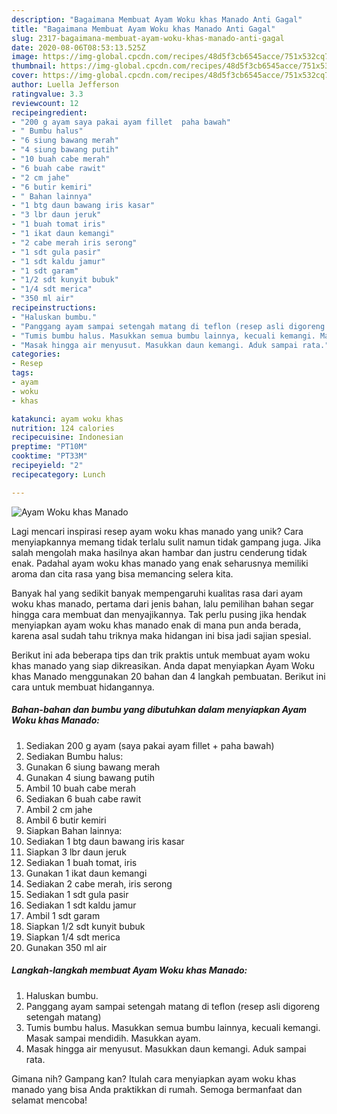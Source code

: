 ```yaml
---
description: "Bagaimana Membuat Ayam Woku khas Manado Anti Gagal"
title: "Bagaimana Membuat Ayam Woku khas Manado Anti Gagal"
slug: 2317-bagaimana-membuat-ayam-woku-khas-manado-anti-gagal
date: 2020-08-06T08:53:13.525Z
image: https://img-global.cpcdn.com/recipes/48d5f3cb6545acce/751x532cq70/ayam-woku-khas-manado-foto-resep-utama.jpg
thumbnail: https://img-global.cpcdn.com/recipes/48d5f3cb6545acce/751x532cq70/ayam-woku-khas-manado-foto-resep-utama.jpg
cover: https://img-global.cpcdn.com/recipes/48d5f3cb6545acce/751x532cq70/ayam-woku-khas-manado-foto-resep-utama.jpg
author: Luella Jefferson
ratingvalue: 3.3
reviewcount: 12
recipeingredient:
- "200 g ayam saya pakai ayam fillet  paha bawah"
- " Bumbu halus"
- "6 siung bawang merah"
- "4 siung bawang putih"
- "10 buah cabe merah"
- "6 buah cabe rawit"
- "2 cm jahe"
- "6 butir kemiri"
- " Bahan lainnya"
- "1 btg daun bawang iris kasar"
- "3 lbr daun jeruk"
- "1 buah tomat iris"
- "1 ikat daun kemangi"
- "2 cabe merah iris serong"
- "1 sdt gula pasir"
- "1 sdt kaldu jamur"
- "1 sdt garam"
- "1/2 sdt kunyit bubuk"
- "1/4 sdt merica"
- "350 ml air"
recipeinstructions:
- "Haluskan bumbu."
- "Panggang ayam sampai setengah matang di teflon (resep asli digoreng setengah matang)"
- "Tumis bumbu halus. Masukkan semua bumbu lainnya, kecuali kemangi. Masak sampai mendidih. Masukkan ayam."
- "Masak hingga air menyusut. Masukkan daun kemangi. Aduk sampai rata."
categories:
- Resep
tags:
- ayam
- woku
- khas

katakunci: ayam woku khas 
nutrition: 124 calories
recipecuisine: Indonesian
preptime: "PT10M"
cooktime: "PT33M"
recipeyield: "2"
recipecategory: Lunch

---
```



![Ayam Woku khas Manado](https://img-global.cpcdn.com/recipes/48d5f3cb6545acce/751x532cq70/ayam-woku-khas-manado-foto-resep-utama.jpg)

Lagi mencari inspirasi resep ayam woku khas manado yang unik? Cara menyiapkannya memang tidak terlalu sulit namun tidak gampang juga. Jika salah mengolah maka hasilnya akan hambar dan justru cenderung tidak enak. Padahal ayam woku khas manado yang enak seharusnya memiliki aroma dan cita rasa yang bisa memancing selera kita.



Banyak hal yang sedikit banyak mempengaruhi kualitas rasa dari ayam woku khas manado, pertama dari jenis bahan, lalu pemilihan bahan segar hingga cara membuat dan menyajikannya. Tak perlu pusing jika hendak menyiapkan ayam woku khas manado enak di mana pun anda berada, karena asal sudah tahu triknya maka hidangan ini bisa jadi sajian spesial.


Berikut ini ada beberapa tips dan trik praktis untuk membuat ayam woku khas manado yang siap dikreasikan. Anda dapat menyiapkan Ayam Woku khas Manado menggunakan 20 bahan dan 4 langkah pembuatan. Berikut ini cara untuk membuat hidangannya.

<!--inarticleads1-->

##### Bahan-bahan dan bumbu yang dibutuhkan dalam menyiapkan Ayam Woku khas Manado:

1. Sediakan 200 g ayam (saya pakai ayam fillet + paha bawah)
1. Sediakan  Bumbu halus:
1. Gunakan 6 siung bawang merah
1. Gunakan 4 siung bawang putih
1. Ambil 10 buah cabe merah
1. Sediakan 6 buah cabe rawit
1. Ambil 2 cm jahe
1. Ambil 6 butir kemiri
1. Siapkan  Bahan lainnya:
1. Sediakan 1 btg daun bawang iris kasar
1. Siapkan 3 lbr daun jeruk
1. Sediakan 1 buah tomat, iris
1. Gunakan 1 ikat daun kemangi
1. Sediakan 2 cabe merah, iris serong
1. Sediakan 1 sdt gula pasir
1. Sediakan 1 sdt kaldu jamur
1. Ambil 1 sdt garam
1. Siapkan 1/2 sdt kunyit bubuk
1. Siapkan 1/4 sdt merica
1. Gunakan 350 ml air




<!--inarticleads2-->

##### Langkah-langkah membuat Ayam Woku khas Manado:

1. Haluskan bumbu.
1. Panggang ayam sampai setengah matang di teflon (resep asli digoreng setengah matang)
1. Tumis bumbu halus. Masukkan semua bumbu lainnya, kecuali kemangi. Masak sampai mendidih. Masukkan ayam.
1. Masak hingga air menyusut. Masukkan daun kemangi. Aduk sampai rata.




Gimana nih? Gampang kan? Itulah cara menyiapkan ayam woku khas manado yang bisa Anda praktikkan di rumah. Semoga bermanfaat dan selamat mencoba!
